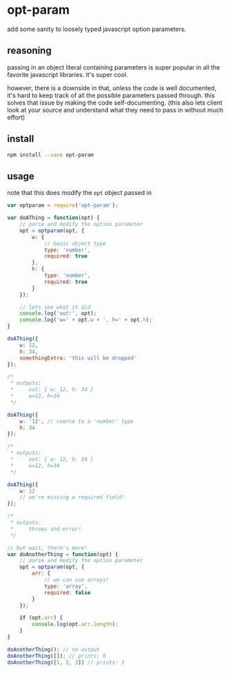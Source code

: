 # opt-param

add some sanity to loosely typed javascript option parameters.

## reasoning

passing in an object literal containing parameters is super popular in all the favorite javascript libraries. it's super cool.

however, there is a downside in that, unless the code is well documented, it's hard to keep track of all the possible parameters passed through. this solves that issue by making the code self-documenting. (this also lets client look at your source and understand what they need to pass in without much effort)

## install

```sh
npm install --save opt-param
```

## usage

note that this does modify the `opt` object passed in

```js
var optparam = require('opt-param');

var doAThing = function(opt) {
	// parse and modify the option parameter
	opt = optparam(opt, {
		w: {
			// basic object type
			type: 'number',
			required: true
		},
		h: {
			type: 'number',
			required: true
		}
	});

	// lets see what it did
	console.log('out:', opt);
	console.log('w=' + opt.w + ', h=' + opt.h);
}

doAThing({
	w: 12,
	h: 34,
	somethingExtra: 'this will be dropped'
});

/*
 * outputs:
 *     out: { w: 12, h: 34 }
 *     w=12, h=34
 */

doAThing({
	w: '12', // coerce to a 'number' type
	h: 34
});

/*
 * outputs:
 *     out: { w: 12, h: 34 }
 *     w=12, h=34
 */

doAThing({
	w: 12
	// we're missing a required field!
});

/*
 * outputs:
 *     throws and error!
 */

// but wait, there's more!
var doAnotherThing = function(opt) {
	// parse and modify the option parameter
	opt = optparam(opt, {
		arr: {
			// we can use arrays!
			type: 'array',
			required: false
		}
	});

	if (opt.arr) {
		console.log(opt.arr.length);
	}
}

doAnotherThing(); // no output
doAnotherThing([]); // prints: 0
doAnotherThing([1, 2, 3]) // prints: 3
```